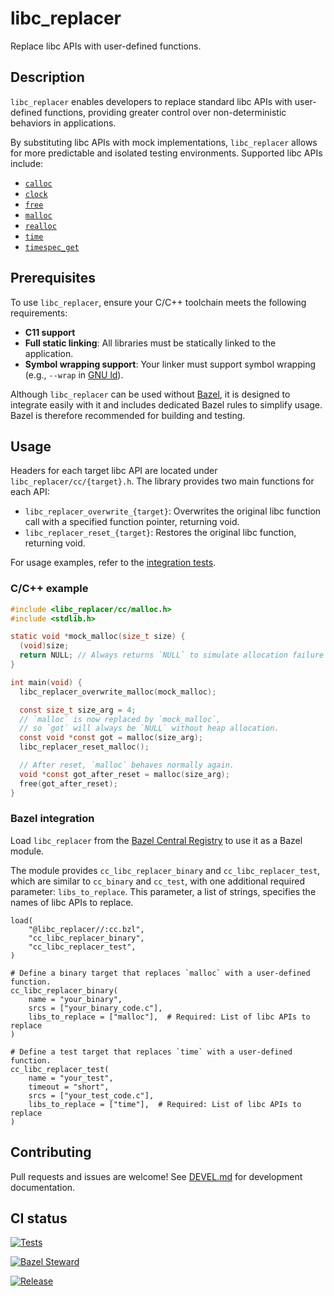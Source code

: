 # libc_replacer

Replace libc APIs with user-defined functions.

## Description

`libc_replacer` enables developers to replace standard libc APIs with user-defined functions, providing greater control over non-deterministic behaviors in applications.

By substituting libc APIs with mock implementations, `libc_replacer` allows for more predictable and isolated testing environments. Supported libc APIs include:

- [`calloc`][calloc]
- [`clock`][clock]
- [`free`][free]
- [`malloc`][malloc]
- [`realloc`][realloc]
- [`time`][time]
- [`timespec_get`][timespec_get]

## Prerequisites

To use `libc_replacer`, ensure your C/C++ toolchain meets the following requirements:

- **C11 support**
- **Full static linking**: All libraries must be statically linked to the application.
- **Symbol wrapping support**: Your linker must support symbol wrapping (e.g., `--wrap` in [GNU ld][ld]).

Although `libc_replacer` can be used without [Bazel][bazel], it is designed to integrate easily with it and includes dedicated Bazel rules to simplify usage. Bazel is therefore recommended for building and testing.

## Usage

Headers for each target libc API are located under `libc_replacer/cc/{target}.h`. The library provides two main functions for each API:

- `libc_replacer_overwrite_{target}`: Overwrites the original libc function call with a specified function pointer, returning void.
- `libc_replacer_reset_{target}`: Restores the original libc function, returning void.

For usage examples, refer to the [integration tests](integration_test).

### C/C++ example

```c
#include <libc_replacer/cc/malloc.h>
#include <stdlib.h>

static void *mock_malloc(size_t size) {
  (void)size;
  return NULL; // Always returns `NULL` to simulate allocation failure
}

int main(void) {
  libc_replacer_overwrite_malloc(mock_malloc);

  const size_t size_arg = 4;
  // `malloc` is now replaced by `mock_malloc`,
  // so `got` will always be `NULL` without heap allocation.
  const void *const got = malloc(size_arg);
  libc_replacer_reset_malloc();

  // After reset, `malloc` behaves normally again.
  void *const got_after_reset = malloc(size_arg);
  free(got_after_reset);
}
```

### Bazel integration

Load `libc_replacer` from the [Bazel Central Registry][bcr] to use it as a Bazel module.

The module provides `cc_libc_replacer_binary` and `cc_libc_replacer_test`, which are similar to `cc_binary` and `cc_test`, with one additional required parameter: `libs_to_replace`. This parameter, a list of strings, specifies the names of libc APIs to replace.

```bazel
load(
    "@libc_replacer//:cc.bzl",
    "cc_libc_replacer_binary",
    "cc_libc_replacer_test",
)

# Define a binary target that replaces `malloc` with a user-defined function.
cc_libc_replacer_binary(
    name = "your_binary",
    srcs = ["your_binary_code.c"],
    libs_to_replace = ["malloc"],  # Required: List of libc APIs to replace
)

# Define a test target that replaces `time` with a user-defined function.
cc_libc_replacer_test(
    name = "your_test",
    timeout = "short",
    srcs = ["your_test_code.c"],
    libs_to_replace = ["time"],  # Required: List of libc APIs to replace
)
```

## Contributing

Pull requests and issues are welcome! See [DEVEL.md](DEVEL.md) for development documentation.

## CI status

[![Tests](https://github.com/yuyawk/libc_replacer/actions/workflows/tests.yml/badge.svg)](https://github.com/yuyawk/libc_replacer/actions/workflows/tests.yml)

[![Bazel Steward](https://github.com/yuyawk/libc_replacer/actions/workflows/bazel-steward.yml/badge.svg)](https://github.com/yuyawk/libc_replacer/actions/workflows/bazel-steward.yml)

[![Release](https://github.com/yuyawk/libc_replacer/actions/workflows/release.yml/badge.svg)](https://github.com/yuyawk/libc_replacer/actions/workflows/release.yml)

<!-- below are reference links -->

[bazel]: https://bazel.build/
[bcr]: https://registry.bazel.build/modules/libc_replacer
[calloc]: https://www.unix.com/man-page/linux/3/calloc/
[clock]: https://www.unix.com/man-page/linux/3/clock/
[free]: https://www.unix.com/man-page/linux/3/free/
[ld]: https://www.unix.com/man-page/linux/1/ld/
[malloc]: https://www.unix.com/man-page/linux/3/malloc/
[realloc]: https://www.unix.com/man-page/linux/3/realloc/
[time]: https://www.unix.com/man-page/linux/2/time/
[timespec_get]: https://en.cppreference.com/w/c/chrono/timespec_get
